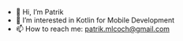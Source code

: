 - 👋 Hi, I’m Patrik
- 👀 I’m interested in Kotlin for Mobile Development
- 📫 How to reach me: patrik.mlcoch@gmail.com
